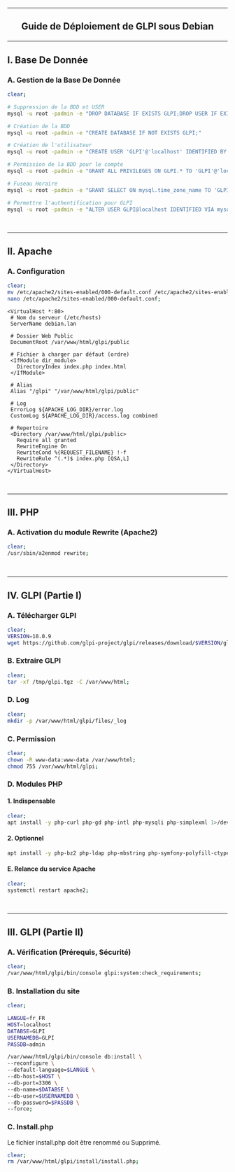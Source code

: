 --------------------------------------------------------------------------------------------------------------------------------------------
## <p align='center'> Guide de Déploiement de GLPI sous Debian </p>
--------------------------------------------------------------------------------------------------------------------------------------------
## I. Base De Donnée
### A. Gestion de la Base De Donnée
```bash
clear;

# Suppression de la BDD et USER
mysql -u root -padmin -e "DROP DATABASE IF EXISTS GLPI;DROP USER IF EXISTS 'GLPI'@'localhost';"

# Création de la BDD
mysql -u root -padmin -e "CREATE DATABASE IF NOT EXISTS GLPI;"

# Création de l'utilisateur
mysql -u root -padmin -e "CREATE USER 'GLPI'@'localhost' IDENTIFIED BY 'admin';"

# Permission de la BDD pour le compte
mysql -u root -padmin -e "GRANT ALL PRIVILEGES ON GLPI.* TO 'GLPI'@'localhost';"

# Fuseau Horaire
mysql -u root -padmin -e "GRANT SELECT ON mysql.time_zone_name TO 'GLPI'@'localhost';"

# Permettre l'authentification pour GLPI
mysql -u root -padmin -e "ALTER USER GLPI@localhost IDENTIFIED VIA mysql_native_password USING PASSWORD('admin');"
```

<br />

--------------------------------------------------------------------------------------------------------------------------------------------
## II. Apache
### A. Configuration
```bash
clear;
mv /etc/apache2/sites-enabled/000-default.conf /etc/apache2/sites-enabled/000-default.conf.old;
nano /etc/apache2/sites-enabled/000-default.conf;
```

```
<VirtualHost *:80>
 # Nom du serveur (/etc/hosts)
 ServerName debian.lan

 # Dossier Web Public
 DocumentRoot /var/www/html/glpi/public
        
 # Fichier à charger par défaut (ordre)
 <IfModule dir_module>
   DirectoryIndex index.php index.html
 </IfModule>

 # Alias
 Alias "/glpi" "/var/www/html/glpi/public"

 # Log
 ErrorLog ${APACHE_LOG_DIR}/error.log
 CustomLog ${APACHE_LOG_DIR}/access.log combined

 # Repertoire
 <Directory /var/www/html/glpi/public>
   Require all granted
   RewriteEngine On
   RewriteCond %{REQUEST_FILENAME} !-f
   RewriteRule ^(.*)$ index.php [QSA,L]
 </Directory>
</VirtualHost>
```

<br />

--------------------------------------------------------------------------------------------------------------------------------------------
## III. PHP
### A. Activation du module Rewrite (Apache2)
```bash
clear;
/usr/sbin/a2enmod rewrite;
```

<br />

--------------------------------------------------------------------------------------------------------------------------------------------
## IV. GLPI (Partie I)
### A. Télécharger GLPI
```bash
clear;
VERSION=10.0.9
wget https://github.com/glpi-project/glpi/releases/download/$VERSION/glpi-$VERSION.tgz -O /tmp/glpi.tgz 2>/dev/null;
```
### B. Extraire GLPI
```bash
clear;
tar -xf /tmp/glpi.tgz -C /var/www/html;
```
### D. Log
```bash
clear;
mkdir -p /var/www/html/glpi/files/_log
```

### C. Permission
```bash
clear;
chown -R www-data:www-data /var/www/html;
chmod 755 /var/www/html/glpi;
```



### D. Modules PHP
#### 1. Indispensable
```bash
clear;
apt install -y php-curl php-gd php-intl php-mysqli php-simplexml 1>/dev/null;
```
#### 2. Optionnel
```bash
apt install -y php-bz2 php-ldap php-mbstring php-symfony-polyfill-ctype php-zip 1>/dev/null;
```

#### E. Relance du service Apache
```bash
clear;
systemctl restart apache2;
```

<br />

--------------------------------------------------------------------------------------------------------------------------------------------
## III. GLPI (Partie II)
### A. Vérification (Prérequis, Sécurité)
```bash
clear;
/var/www/html/glpi/bin/console glpi:system:check_requirements;
```

### B. Installation du site
```bash
clear;

LANGUE=fr_FR
HOST=localhost
DATABSE=GLPI
USERNAMEDB=GLPI
PASSDB=admin

/var/www/html/glpi/bin/console db:install \
--reconfigure \
--default-language=$LANGUE \
--db-host=$HOST \
--db-port=3306 \
--db-name=$DATABSE \
--db-user=$USERNAMEDB \
--db-password=$PASSDB \
--force;
```

### C. Install.php
Le fichier install.php doit être renommé ou Supprimé.
```bash
clear;
rm /var/www/html/glpi/install/install.php;
```
